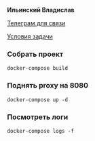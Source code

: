 **Ильинский Владислав**

[Телеграм для связи](https://t.me/Vilin0)

[Условия задачи](https://docs.google.com/document/d/1QaQ-Nc_eE4dBKZwQbA4E2o8pOJ3CktgsKDAn375iY24/edit)

### Собрать проект
```shell
docker-compose build
```

### Поднять proxy на 8080
```shell
docker-compose up -d
```

### Посмотреть логи
```shell
docker-compose logs -f
```
